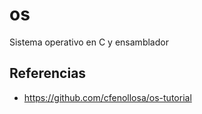 # os
Sistema operativo en C y ensamblador


## Referencias

* https://github.com/cfenollosa/os-tutorial
